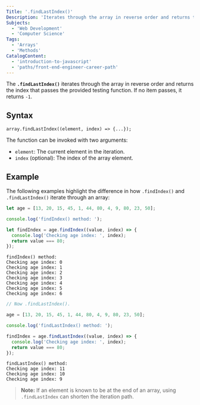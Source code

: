 ```yaml
---
Title: '.findLastIndex()'
Description: 'Iterates through the array in reverse order and returns the index that passes the provided testing function.'
Subjects:
  - 'Web Development'
  - 'Computer Science'
Tags:
  - 'Arrays'
  - 'Methods'
CatalogContent:
  - 'introduction-to-javascript'
  - 'paths/front-end-engineer-career-path'
---
```


The **`.findLastIndex()`** iterates through the array in reverse order and returns the index that passes the provided testing function. If no item passes, it returns `-1`.

## Syntax

```pseudo
array.findLastIndex((element, index) => {...});
```

The function can be invoked with two arguments:

- `element`: The current element in the iteration.
- `index` (optional): The index of the array element.

## Example

The following examples highlight the difference in how `.findIndex()` and `.findLastIndex()` iterate through an array:

```js
let age = [13, 20, 15, 45, 1, 44, 80, 4, 9, 80, 23, 50];

console.log('findIndex() method: ');

let findIndex = age.findIndex((value, index) => {
  console.log('Checking age index: ', index);
  return value === 80;
});
```

```shell
findIndex() method:
Checking age index: 0
Checking age index: 1
Checking age index: 2
Checking age index: 3
Checking age index: 4
Checking age index: 5
Checking age index: 6
```

```js
// Now .findLastIndex().

age = [13, 20, 15, 45, 1, 44, 80, 4, 9, 80, 23, 50];

console.log('findLastIndex() method: ');

findIndex = age.findLastIndex((value, index) => {
  console.log('Checking age index: ', index);
  return value === 80;
});
```

```shell
findLastIndex() method:
Checking age index: 11
Checking age index: 10
Checking age index: 9
```

> **Note:** If an element is known to be at the end of an array, using `.findLastIndex` can shorten the iteration path.
